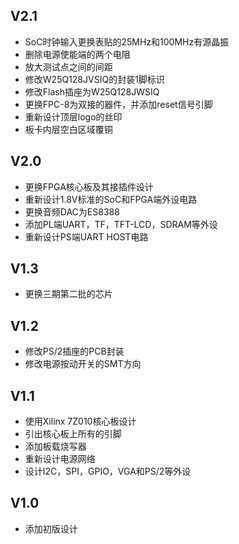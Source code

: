 ## V2.1
- SoC时钟输入更换表贴的25MHz和100MHz有源晶振
- 删除电源使能端的两个电阻
- 放大测试点之间的间距
- 修改W25Q128JVSIQ的封装1脚标识
- 修改Flash插座为W25Q128JWSIQ
- 更换FPC-8为双接的器件，并添加reset信号引脚
- 重新设计顶层logo的丝印
- 板卡内层空白区域覆铜



## V2.0
- 更换FPGA核心板及其接插件设计
- 重新设计1.8V标准的SoC和FPGA端外设电路
- 更换音频DAC为ES8388
- 添加PL端UART，TF，TFT-LCD，SDRAM等外设
- 重新设计PS端UART HOST电路

## V1.3
- 更换三期第二批的芯片

## V1.2
- 修改PS/2插座的PCB封装
- 修改电源按动开关的SMT方向

## V1.1
- 使用Xilinx 7Z010核心板设计
- 引出核心板上所有的引脚
- 添加板载烧写器
- 重新设计电源网络
- 设计I2C，SPI，GPIO，VGA和PS/2等外设

## V1.0
- 添加初版设计